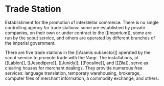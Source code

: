 # Trade Station

Establishment for the promotion of interstellar commerce. There is no single controlling agency for trade stations: some are established by private companies, on their own or under contract to the [[Imperium]], some are run by the scout service, and others are operated by different branches of the imperial government.

There are five trade stations in the [[Aramis subsector]] operated by the scout service to promote trade with the Vargr. The installations, at [[Lablon]], [[Jesedipere]]. [[Junidy]], [[Focaline]], and [[Zila]], serve as clearing houses for merchant dealings. They provide numerous free services: language translation, temporary warehousing, brokerage, computer files of merchant information, a commodity exchange, and others.